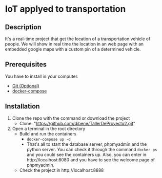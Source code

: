 # IoT applyed to transportation

## Description

It's a real-time project that get the location of a transportation vehicle of people.
We will show in real time the location in an web page with an embedded google maps  with a custom pin of a determined vehicle.

## Prerequisites

You have to install in your computer:

* [Git (Optional)](https://git-scm.com/downloads)
* [docker-compose](https://docs.docker.com/v17.09/compose/install/)

## Installation

1. Clone the repo with the command or download the project
    * Clone: "https://github.com/dibene/TallerDeProyecto2.git"
3. Open a terminal in the root directory
    * Build and run the containers
        * ```docker-compose up -d```
        * That's all to start the database server, phpmyadmin and the python server. You can check it through the command ```docker ps``` and you could see the containers up. Also, you can enter in http://localhost:8080 and you have to see the welcome page of phpmyadmin.
    * Check the project in http://localhost:8888
